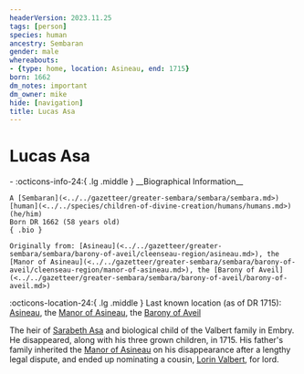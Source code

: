 ```yaml
---
headerVersion: 2023.11.25
tags: [person]
species: human
ancestry: Sembaran
gender: male
whereabouts:
- {type: home, location: Asineau, end: 1715}
born: 1662
dm_notes: important
dm_owner: mike
hide: [navigation]
title: Lucas Asa
---
```

# Lucas Asa
<div class="grid cards ext-narrow-margin ext-one-column" markdown>
- :octicons-info-24:{ .lg .middle } __Biographical Information__

    A [Sembaran](<../../gazetteer/greater-sembara/sembara/sembara.md>) [human](<../../species/children-of-divine-creation/humans/humans.md>) (he/him)  
    Born DR 1662 (58 years old)  
    { .bio }

    Originally from: [Asineau](<../../gazetteer/greater-sembara/sembara/barony-of-aveil/cleenseau-region/asineau.md>), the [Manor of Asineau](<../../gazetteer/greater-sembara/sembara/barony-of-aveil/cleenseau-region/manor-of-asineau.md>), the [Barony of Aveil](<../../gazetteer/greater-sembara/sembara/barony-of-aveil/barony-of-aveil.md>)
</div>

:octicons-location-24:{ .lg .middle } Last known location (as of DR 1715): [Asineau](<../../gazetteer/greater-sembara/sembara/barony-of-aveil/cleenseau-region/asineau.md>), the [Manor of Asineau](<../../gazetteer/greater-sembara/sembara/barony-of-aveil/cleenseau-region/manor-of-asineau.md>), the [Barony of Aveil](<../../gazetteer/greater-sembara/sembara/barony-of-aveil/barony-of-aveil.md>)


The heir of [Sarabeth Asa](<./sarabeth-asa.md>) and biological child of the Valbert family in Embry. He disappeared, along with his three grown children, in 1715. His father's family inherited the [Manor of Asineau](<../../gazetteer/greater-sembara/sembara/barony-of-aveil/cleenseau-region/manor-of-asineau.md>) on his disappearance after a lengthy legal dispute, and ended up nominating a cousin, [Lorin Valbert](<./lorin-valbert.md>), for lord.